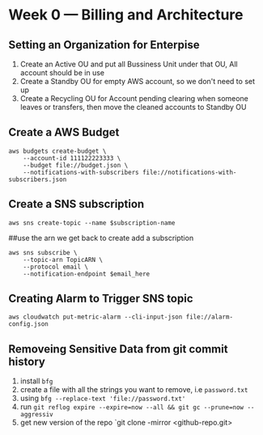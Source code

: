 # Week 0 — Billing and Architecture
## Setting an Organization for Enterpise
1. Create an Active OU and put all Bussiness Unit under that OU, All account should be in use
2. Create a Standby OU for empty AWS account, so we don't need to set up
3. Create a Recycling OU for Account pending clearing when someone leaves or transfers, then move the cleaned accounts to Standby OU
## Create a AWS Budget
```
aws budgets create-budget \
    --account-id 111122223333 \
    --budget file://budget.json \
    --notifications-with-subscribers file://notifications-with-subscribers.json
```
## Create a SNS subscription
```
aws sns create-topic --name $subscription-name
```
##use the arn we get back to create add a subscription
```
aws sns subscribe \
    --topic-arn TopicARN \
    --protocol email \
    --notification-endpoint $email_here
```
## Creating Alarm to Trigger SNS topic
```
aws cloudwatch put-metric-alarm --cli-input-json file://alarm-config.json
```
## Removeing Sensitive Data from git commit history
1. install `bfg`
2. create a file with all the strings you want to remove, i.e `password.txt`
3. using `bfg --replace-text 'file://password.txt'`
4. run `git reflog expire --expire=now --all && git gc --prune=now --aggressiv`
5. get new version of the repo `git clone -mirror <github-repo.git>
